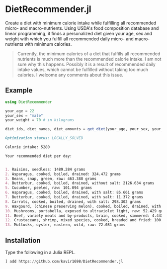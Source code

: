 # DietRecommender.jl

Create a diet with minimum calorie intake while fulfilling all recommended micro- and macro-nutrients. Using USDA's food composition database and linear programming, it finds a personalized diet given your age, sex and weight with which you fulfill all recommended daily micro- and macro-nutrients with minimum calories.

> Currently, the minimum calories of a diet that fulfills all recommended nutrients is much more than the recommended calorie intake. I am not sure why this happens. Possibly it is a result of recommended daily intake values, which cannot be fulfilled without taking too much calories. I welcome any comments about this issue.

## Example

```julia
using DietRecommender

your_age = 22
your_sex = "male"
your_weight = 70 # in kilograms

diet_ids, diet_names, diet_amounts = get_diet(your_age, your_sex, your_weight)
```

```md
Optimization status: LOCALLY_SOLVED 

Calorie intake: 5280 

Your recommended diet per day:


1. Raisins, seedless: 1489.284 grams
2. Asparagus, cooked, boiled, drained: 324.472 grams
3. Beans, snap, green, raw: 463.388 grams
4. Butterbur, cooked, boiled, drained, without salt: 2126.634 grams
5. Cucumber, peeled, raw: 101.094 grams
6. Asparagus, cooked, boiled, drained, with salt: 85.661 grams
7. Butterbur, cooked, boiled, drained, with salt: 11.372 grams
8. Carrots, cooked, boiled, drained, with salt: 298.302 grams
9. Waxgourd, (chinese preserving melon), cooked, boiled, drained, with salt: 71.164 grams
10. Mushrooms, portabella, exposed to ultraviolet light, raw: 52.429 grams
11. Beef, variety meats and by-products, brain, cooked, simmered: 4.443 grams
12. Crustaceans, shrimp, mixed species, cooked, breaded and fried: 100.296 grams
13. Mollusks, oyster, eastern, wild, raw: 72.081 grams
```

## Installation

Type the following in a Julia REPL.

```julia
] add https://github.com/kavir1698/DietRecommender.jl
```
